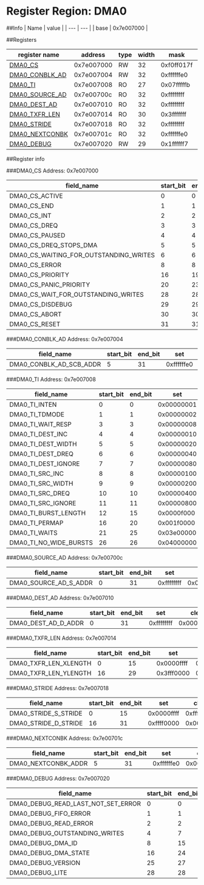 # Register Region: DMA0


##Info
| Name | value |
| --- | --- |
| base | 0x7e007000 |

##Registers

| register name | address | type | width | mask | reset |
| --- | --- | --- | --- | --- | --- |
| [DMA0_CS](#dma0_cs) | 0x7e007000 | RW | 32 | 0xf0ff017f | 0000000000 |
| [DMA0_CONBLK_AD](#dma0_conblk_ad) | 0x7e007004 | RW | 32 | 0xffffffe0 | 0000000000 |
| [DMA0_TI](#dma0_ti) | 0x7e007008 | RO | 27 | 0x07fffffb |  |
| [DMA0_SOURCE_AD](#dma0_source_ad) | 0x7e00700c | RO | 32 | 0xffffffff |  |
| [DMA0_DEST_AD](#dma0_dest_ad) | 0x7e007010 | RO | 32 | 0xffffffff |  |
| [DMA0_TXFR_LEN](#dma0_txfr_len) | 0x7e007014 | RO | 30 | 0x3fffffff |  |
| [DMA0_STRIDE](#dma0_stride) | 0x7e007018 | RO | 32 | 0xffffffff |  |
| [DMA0_NEXTCONBK](#dma0_nextconbk) | 0x7e00701c | RO | 32 | 0xffffffe0 |  |
| [DMA0_DEBUG](#dma0_debug) | 0x7e007020 | RW | 29 | 0x1ffffff7 | 0000000000 |

##Register info


###DMA0_CS
 Address: 0x7e007000

| field_name | start_bit | end_bit | set | clear | reset |
| --- | --- | --- | --- | --- | --- |
| DMA0_CS_ACTIVE | 0 | 0 | 0x00000001 | 0xfffffffe | 0x0 |
| DMA0_CS_END | 1 | 1 | 0x00000002 | 0xfffffffd | 0x0 |
| DMA0_CS_INT | 2 | 2 | 0x00000004 | 0xfffffffb | 0x0 |
| DMA0_CS_DREQ | 3 | 3 | 0x00000008 | 0xfffffff7 | 0x0 |
| DMA0_CS_PAUSED | 4 | 4 | 0x00000010 | 0xffffffef | 0x0 |
| DMA0_CS_DREQ_STOPS_DMA | 5 | 5 | 0x00000020 | 0xffffffdf | 0x0 |
| DMA0_CS_WAITING_FOR_OUTSTANDING_WRITES | 6 | 6 | 0x00000040 | 0xffffffbf | 0x0 |
| DMA0_CS_ERROR | 8 | 8 | 0x00000100 | 0xfffffeff | 0x0 |
| DMA0_CS_PRIORITY | 16 | 19 | 0x000f0000 | 0xfff0ffff | 0x0 |
| DMA0_CS_PANIC_PRIORITY | 20 | 23 | 0x00f00000 | 0xff0fffff | 0x0 |
| DMA0_CS_WAIT_FOR_OUTSTANDING_WRITES | 28 | 28 | 0x10000000 | 0xefffffff | 0x0 |
| DMA0_CS_DISDEBUG | 29 | 29 | 0x20000000 | 0xdfffffff | 0x0 |
| DMA0_CS_ABORT | 30 | 30 | 0x40000000 | 0xbfffffff | 0x0 |
| DMA0_CS_RESET | 31 | 31 | 0x80000000 | 0x7fffffff | 0x0 |

###DMA0_CONBLK_AD
 Address: 0x7e007004

| field_name | start_bit | end_bit | set | clear | reset |
| --- | --- | --- | --- | --- | --- |
| DMA0_CONBLK_AD_SCB_ADDR | 5 | 31 | 0xffffffe0 | 0x0000001f | 0x0 |

###DMA0_TI
 Address: 0x7e007008

| field_name | start_bit | end_bit | set | clear | reset |
| --- | --- | --- | --- | --- | --- |
| DMA0_TI_INTEN | 0 | 0 | 0x00000001 | 0xfffffffe |  |
| DMA0_TI_TDMODE | 1 | 1 | 0x00000002 | 0xfffffffd |  |
| DMA0_TI_WAIT_RESP | 3 | 3 | 0x00000008 | 0xfffffff7 |  |
| DMA0_TI_DEST_INC | 4 | 4 | 0x00000010 | 0xffffffef |  |
| DMA0_TI_DEST_WIDTH | 5 | 5 | 0x00000020 | 0xffffffdf |  |
| DMA0_TI_DEST_DREQ | 6 | 6 | 0x00000040 | 0xffffffbf |  |
| DMA0_TI_DEST_IGNORE | 7 | 7 | 0x00000080 | 0xffffff7f |  |
| DMA0_TI_SRC_INC | 8 | 8 | 0x00000100 | 0xfffffeff |  |
| DMA0_TI_SRC_WIDTH | 9 | 9 | 0x00000200 | 0xfffffdff |  |
| DMA0_TI_SRC_DREQ | 10 | 10 | 0x00000400 | 0xfffffbff |  |
| DMA0_TI_SRC_IGNORE | 11 | 11 | 0x00000800 | 0xfffff7ff |  |
| DMA0_TI_BURST_LENGTH | 12 | 15 | 0x0000f000 | 0xffff0fff |  |
| DMA0_TI_PERMAP | 16 | 20 | 0x001f0000 | 0xffe0ffff |  |
| DMA0_TI_WAITS | 21 | 25 | 0x03e00000 | 0xfc1fffff |  |
| DMA0_TI_NO_WIDE_BURSTS | 26 | 26 | 0x04000000 | 0xfbffffff |  |

###DMA0_SOURCE_AD
 Address: 0x7e00700c

| field_name | start_bit | end_bit | set | clear | reset |
| --- | --- | --- | --- | --- | --- |
| DMA0_SOURCE_AD_S_ADDR | 0 | 31 | 0xffffffff | 0x00000000 |  |

###DMA0_DEST_AD
 Address: 0x7e007010

| field_name | start_bit | end_bit | set | clear | reset |
| --- | --- | --- | --- | --- | --- |
| DMA0_DEST_AD_D_ADDR | 0 | 31 | 0xffffffff | 0x00000000 |  |

###DMA0_TXFR_LEN
 Address: 0x7e007014

| field_name | start_bit | end_bit | set | clear | reset |
| --- | --- | --- | --- | --- | --- |
| DMA0_TXFR_LEN_XLENGTH | 0 | 15 | 0x0000ffff | 0xffff0000 |  |
| DMA0_TXFR_LEN_YLENGTH | 16 | 29 | 0x3fff0000 | 0xc000ffff |  |

###DMA0_STRIDE
 Address: 0x7e007018

| field_name | start_bit | end_bit | set | clear | reset |
| --- | --- | --- | --- | --- | --- |
| DMA0_STRIDE_S_STRIDE | 0 | 15 | 0x0000ffff | 0xffff0000 |  |
| DMA0_STRIDE_D_STRIDE | 16 | 31 | 0xffff0000 | 0x0000ffff |  |

###DMA0_NEXTCONBK
 Address: 0x7e00701c

| field_name | start_bit | end_bit | set | clear | reset |
| --- | --- | --- | --- | --- | --- |
| DMA0_NEXTCONBK_ADDR | 5 | 31 | 0xffffffe0 | 0x0000001f |  |

###DMA0_DEBUG
 Address: 0x7e007020

| field_name | start_bit | end_bit | set | clear | reset |
| --- | --- | --- | --- | --- | --- |
| DMA0_DEBUG_READ_LAST_NOT_SET_ERROR | 0 | 0 | 0x00000001 | 0xfffffffe | 0x0 |
| DMA0_DEBUG_FIFO_ERROR | 1 | 1 | 0x00000002 | 0xfffffffd | 0x0 |
| DMA0_DEBUG_READ_ERROR | 2 | 2 | 0x00000004 | 0xfffffffb | 0x0 |
| DMA0_DEBUG_OUTSTANDING_WRITES | 4 | 7 | 0x000000f0 | 0xffffff0f | 0x0 |
| DMA0_DEBUG_DMA_ID | 8 | 15 | 0x0000ff00 | 0xffff00ff | 0x0 |
| DMA0_DEBUG_DMA_STATE | 16 | 24 | 0x01ff0000 | 0xfe00ffff | 0x0 |
| DMA0_DEBUG_VERSION | 25 | 27 | 0x0e000000 | 0xf1ffffff | 0x0 |
| DMA0_DEBUG_LITE | 28 | 28 | 0x10000000 | 0xefffffff | 0x0 |
